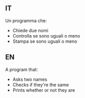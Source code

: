 ## IT
Un programma che:
- Chiede due nomi
- Controlla se sono uguali o meno
- Stampa se sono uguali o meno
## EN
A program that:
- Asks two names
- Checks if they're the same
- Prints whether or not they are